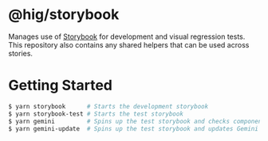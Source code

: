 # @hig/storybook

Manages use of [Storybook](https://github.com/storybooks/storybook) for development and visual regression tests. This repository also contains any shared helpers that can be used across stories.

# Getting Started

```sh
$ yarn storybook      # Starts the development storybook
$ yarn storybook-test # Starts the test storybook
$ yarn gemini         # Spins up the test storybook and checks components against Gemini snapshots
$ yarn gemini-update  # Spins up the test storybook and updates Gemini snapshots
```
